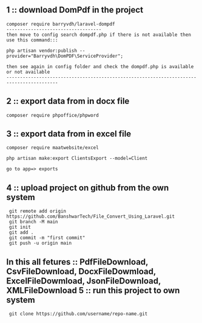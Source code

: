 1 :: download DomPdf in the project
------------------------------------
    composer require barryvdh/laravel-dompdf
    -----------------------------------
    then move to config search dompdf.php if there is not available then use this command:::

    php artisan vendor:publish --provider="Barryvdh\DomPDF\ServiceProvider";

    then see again in config folder and check the dompdf.php is available or not available
    -----------------------------------------------------------------------------------------


2 :: export data from in docx file
----------------------------------
    composer require phpoffice/phpword

3 :: export data from in excel file
------------------------------------
    composer require maatwebsite/excel

    php artisan make:export ClientsExport --model=Client 

    go to app=> exports
4 :: upload project on github from the own system 
-------------------------------------------------
     git remote add origin https://github.com/BanshwarTech/File_Convert_Using_Laravel.git
     git branch -M main
     git init 
     git add .
     git commit -m "first commit"
     git push -u origin main

In this all fetures :: PdfFileDownload, CsvFileDownload, DocxFileDowmload, ExcelFileDowmload, JsonFileDownload, XMLFileDownload
5 :: run this project to own system 
-----------------------------------
     git clone https://github.com/username/repo-name.git

